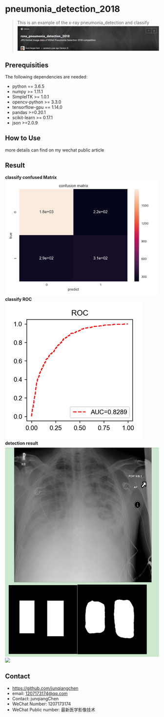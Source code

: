 # pneumonia_detection_2018
> This is an example of the x-ray pneumonia_detection and classify
![](图片1.png)

## Prerequisities
The following dependencies are needed:
- python == 3.6.5
- numpy >= 1.11.1
- SimpleITK >= 1.0.1
- opencv-python >= 3.3.0
- tensorflow-gpu == 1.14.0
- pandas >=0.20.1
- scikit-learn >= 0.17.1
- json >=2.0.9

## How to Use
more details can find on my wechat public article

## Result
**classify confused Matrix**
![](混淆矩阵.png)
**classify ROC**
![](roc.png)
**detection result**
![](detection1.PNG)
![](detection2.PNG)

## Contact
* https://github.com/junqiangchen
* email: 1207173174@qq.com
* Contact: junqiangChen
* WeChat Number: 1207173174
* WeChat Public number: 最新医学影像技术
